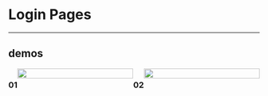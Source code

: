 # Login Pages
___

## demos


<div style="display:flex;">
  
### 01    
  <img src="https://github.com/alisharifyy/Html-Page/blob/main/Login-Pages/01-Twitter-Login/img/twitter.png" width="100%">   

### 02 
  <img src="https://github.com/alisharifyy/Html-Page/blob/main/Login-Pages/02-login-Profile/img/login.png" width="100%" > 

</div>
